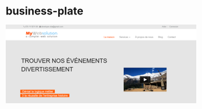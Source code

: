 # business-plate

[![img contact](https://github.com/franckdun/business-plate/blob/main/img/readme.PNG)]()
